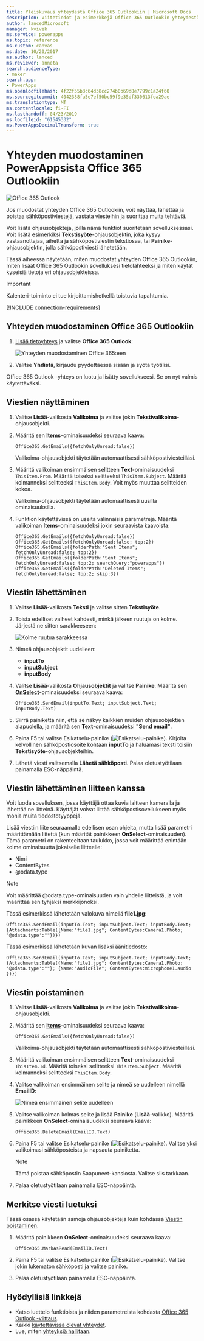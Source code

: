 ```yaml
---
title: Yleiskuvaus yhteydestä Office 365 Outlookiin | Microsoft Docs
description: Viitetiedot ja esimerkkejä Office 365 Outlookin yhteydestä PowerAppsiin
author: lancedMicrosoft
manager: kvivek
ms.service: powerapps
ms.topic: reference
ms.custom: canvas
ms.date: 10/20/2017
ms.author: lanced
ms.reviewer: anneta
search.audienceType:
- maker
search.app:
- PowerApps
ms.openlocfilehash: 4f22f55b3c64d38cc274b0b69d8e7799c1a24f60
ms.sourcegitcommit: 4042388fa5e7ef50bc59f9e35df330613fea29ae
ms.translationtype: MT
ms.contentlocale: fi-FI
ms.lasthandoff: 04/23/2019
ms.locfileid: "61545332"
ms.PowerAppsDecimalTransform: true
---
```

# <a name="connect-to-office-365-outlook-from-powerapps"></a>Yhteyden muodostaminen PowerAppsista Office 365 Outlookiin
![Office 365 Outlook](./media/connection-office365-outlook/office365icon.png)

Jos muodostat yhteyden Office 365 Outlookiin, voit näyttää, lähettää ja poistaa sähköpostiviestejä, vastata viesteihin ja suorittaa muita tehtäviä.

Voit lisätä ohjausobjekteja, joilla nämä funktiot suoritetaan sovelluksessasi. Voit lisätä esimerkiksi **Tekstisyöte**-ohjausobjektin, joka kysyy vastaanottajaa, aihetta ja sähköpostiviestin tekstiosaa, tai **Painike**-ohjausobjektin, jolla sähköpostiviesti lähetetään.

Tässä aiheessa näytetään, miten muodostat yhteyden Office 365 Outlookiin, miten lisäät Office 365 Outlookin sovelluksesi tietolähteeksi ja miten käytät kyseisiä tietoja eri ohjausobjekteissa.

> [!IMPORTANT]
> Kalenteri-toiminto ei tue kirjoittamishetkellä toistuvia tapahtumia.

[!INCLUDE [connection-requirements](../../../includes/connection-requirements.md)]

## <a name="connect-to-office-365-outlook"></a>Yhteyden muodostaminen Office 365 Outlookiin
1. [Lisää tietoyhteys](../add-data-connection.md) ja valitse **Office 365 Outlook**:  
   
    ![Yhteyden muodostaminen Office 365:een](./media/connection-office365-outlook/add-office.png)
2. Valitse **Yhdistä**, kirjaudu pyydettäessä sisään ja syötä työtilisi.

Office 365 Outlook -yhteys on luotu ja lisätty sovellukseesi. Se on nyt valmis käytettäväksi.

## <a name="show-messages"></a>Viestien näyttäminen
1. Valitse **Lisää**-valikosta **Valikoima** ja valitse jokin **Tekstivalikoima**-ohjausobjekti.
2. Määritä sen **[Items](../controls/properties-core.md)**-ominaisuudeksi seuraava kaava:  
   
    `Office365.GetEmails({fetchOnlyUnread:false})`
   
    Valikoima-ohjausobjekti täytetään automaattisesti sähköpostiviesteilläsi.
3. Määritä valikoiman ensimmäisen selitteen **Text**-ominaisuudeksi `ThisItem.From`. Määritä toiseksi selitteeksi `ThisItem.Subject`. Määritä kolmanneksi selitteeksi `ThisItem.Body`. Voit myös muuttaa selitteiden kokoa.
   
    Valikoima-ohjausobjekti täytetään automaattisesti uusilla ominaisuuksilla.
4. Funktion käytettävissä on useita valinnaisia parametreja. Määritä valikoiman **Items**-ominaisuudeksi jokin seuraavista kaavoista:
   
    `Office365.GetEmails({fetchOnlyUnread:false})`  
    `Office365.GetEmails({fetchOnlyUnread:false; top:2})`  
    `Office365.GetEmails({folderPath:"Sent Items"; fetchOnlyUnread:false; top:2})`  
    `Office365.GetEmails({folderPath:"Sent Items"; fetchOnlyUnread:false; top:2; searchQuery:"powerapps"})`  
    `Office365.GetEmails({folderPath:"Deleted Items"; fetchOnlyUnread:false; top:2; skip:3})`

## <a name="send-a-message"></a>Viestin lähettäminen
1. Valitse **Lisää**-valikosta **Teksti** ja valitse sitten **Tekstisyöte**.
2. Toista edelliset vaiheet kahdesti, minkä jälkeen ruutuja on kolme. Järjestä ne sitten sarakkeeseen:  
   
    ![Kolme ruutua sarakkeessa](./media/connection-office365-outlook/threetextinput.png)
3. Nimeä ohjausobjektit uudelleen:  
   
   * **inputTo**
   * **inputSubject**
   * **inputBody**
4. Valitse **Lisää**-valikosta **Ohjausobjektit** ja valitse **Painike**. Määritä sen **[OnSelect](../controls/properties-core.md)**-ominaisuudeksi seuraava kaava:  
   
    `Office365.SendEmail(inputTo.Text; inputSubject.Text; inputBody.Text)`
5. Siirrä painiketta niin, että se näkyy kaikkien muiden ohjausobjektien alapuolella, ja määritä sen **[Text](../controls/properties-core.md)**-ominaisuudeksi **"Send email"**.
6. Paina F5 tai valitse Esikatselu-painike (![Esikatselu-painike](./media/connection-office365-outlook/preview.png)). Kirjoita kelvollinen sähköpostiosoite kohtaan **inputTo** ja haluamasi teksti toisiin **Tekstisyöte**-ohjausobjekteihin.
7. Lähetä viesti valitsemalla **Lähetä sähköposti**. Palaa oletustyötilaan painamalla ESC-näppäintä.

## <a name="send-a-message-with-an-attachment"></a>Viestin lähettäminen liitteen kanssa
Voit luoda sovelluksen, jossa käyttäjä ottaa kuvia laitteen kameralla ja lähettää ne liitteinä. Käyttäjät voivat liittää sähköpostisovellukseen myös monia muita tiedostotyyppejä.

Lisää viestiin liite seuraamalla edellisen osan ohjeita, mutta lisää parametri määrittämään liitettä (kun määrität painikkeen **OnSelect**-ominaisuuden). Tämä parametri on rakenteeltaan taulukko, jossa voit määrittää enintään kolme ominaisuutta jokaiselle liitteelle:

* Nimi
* ContentBytes
* @odata.type

> [!NOTE]
> Voit määrittää @odata.type-ominaisuuden vain yhdelle liitteistä, ja voit määrittää sen tyhjäksi merkkijonoksi.

Tässä esimerkissä lähetetään valokuva nimellä **file1.jpg**:

`Office365.SendEmail(inputTo.Text; inputSubject.Text; inputBody.Text; {Attachments:Table({Name:"file1.jpg"; ContentBytes:Camera1.Photo; '@odata.type':""})})`

Tässä esimerkissä lähetetään kuvan lisäksi äänitiedosto:

`Office365.SendEmail(inputTo.Text; inputSubject.Text; inputBody.Text; {Attachments:Table({Name:"file1.jpg"; ContentBytes:Camera1.Photo; '@odata.type':""}; {Name:"AudioFile"; ContentBytes:microphone1.audio })})`

## <a name="delete-a-message"></a>Viestin poistaminen
1. Valitse **Lisää**-valikosta **Valikoima** ja valitse jokin **Tekstivalikoima**-ohjausobjekti.
2. Määritä sen **[Items](../controls/properties-core.md)**-ominaisuudeksi seuraava kaava:  
   
    `Office365.GetEmails({fetchOnlyUnread:false})`
   
    Valikoima-ohjausobjekti täytetään automaattisesti sähköpostiviesteilläsi.
3. Määritä valikoiman ensimmäisen selitteen **Text**-ominaisuudeksi `ThisItem.Id`. Määritä toiseksi selitteeksi `ThisItem.Subject`. Määritä kolmanneksi selitteeksi `ThisItem.Body`.
4. Valitse valikoiman ensimmäinen selite ja nimeä se uudelleen nimellä **EmailID**:
   
    ![Nimeä ensimmäinen selite uudelleen](./media/connection-office365-outlook/renameheading.png)
5. Valitse valikoiman kolmas selite ja lisää **Painike** (**Lisää**-valikko). Määritä painikkeen **OnSelect**-ominaisuudeksi seuraava kaava:  
   
    `Office365.DeleteEmail(EmailID.Text)`
6. Paina F5 tai valitse Esikatselu-painike (![Esikatselu-painike](./media/connection-office365-outlook/preview.png)). Valitse yksi valikoimasi sähköposteista ja napsauta painiketta. 
    
    > [!NOTE]
    > Tämä poistaa sähköpostin Saapuneet-kansiosta. Valitse siis tarkkaan.
7. Palaa oletustyötilaan painamalla ESC-näppäintä.

## <a name="mark-a-message-as-read"></a>Merkitse viesti luetuksi
Tässä osassa käytetään samoja ohjausobjekteja kuin kohdassa [Viestin poistaminen](connection-office365-outlook.md#delete-a-message).

1. Määritä painikkeen **OnSelect**-ominaisuudeksi seuraava kaava:  
   
    `Office365.MarkAsRead(EmailID.Text)`
2. Paina F5 tai valitse Esikatselu-painike (![Esikatselu-painike](./media/connection-office365-outlook/preview.png)). Valitse jokin lukematon sähköposti ja valitse painike.
3. Palaa oletustyötilaan painamalla ESC-näppäintä.

## <a name="helpful-links"></a>Hyödyllisiä linkkejä
* Katso luettelo funktioista ja niiden parametreista kohdasta [Office 365 Outlook -viittaus](https://docs.microsoft.com/connectors/office365connector/).
* Kaikki [käytettävissä olevat yhteydet](../connections-list.md).  
* Lue, miten [yhteyksiä hallitaan](../add-manage-connections.md).

